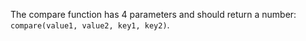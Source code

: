The compare function has 4 parameters and should return a number: `compare(value1, value2, key1, key2)`.